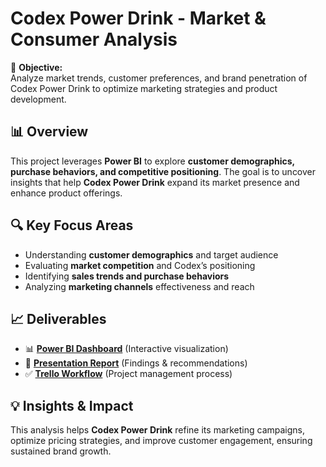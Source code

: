 # Codex Power Drink - Market & Consumer Analysis

🚀 **Objective:**  
Analyze market trends, customer preferences, and brand penetration of Codex Power Drink to optimize marketing strategies and product development.

## 📊 Overview
This project leverages **Power BI** to explore **customer demographics, purchase behaviors, and competitive positioning**. The goal is to uncover insights that help **Codex Power Drink** expand its market presence and enhance product offerings.

## 🔍 Key Focus Areas
- Understanding **customer demographics** and target audience
- Evaluating **market competition** and Codex’s positioning
- Identifying **sales trends and purchase behaviors**
- Analyzing **marketing channels** effectiveness and reach

## 📈 Deliverables
- 📊 **[Power BI Dashboard](./Codex-Power-Drink-Dashboard.pbix)** (Interactive visualization)
- 📝 **[Presentation Report]([./Codex-Power-Drink-Presentation.pdf](https://github.com/FadyTalat1/codex-power-drink-analysis/blob/main/CodeX%20Dashboard%20presentaion.pdf))** (Findings & recommendations)
- ✅ **[Trello Workflow]([./Trello-Board-Screenshot.png](https://github.com/FadyTalat1/codex-power-drink-analysis/blob/main/Trello2.jpg))** (Project management process)

## 💡 Insights & Impact
This analysis helps **Codex Power Drink** refine its marketing campaigns, optimize pricing strategies, and improve customer engagement, ensuring sustained brand growth.
